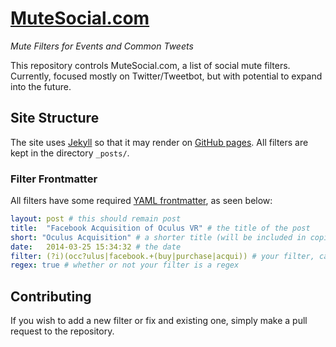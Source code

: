 # [MuteSocial.com](http://mutesocial.com/)
_Mute Filters for Events and Common Tweets_

This repository controls MuteSocial.com, a list of social mute filters. Currently, focused mostly on Twitter/Tweetbot, but with potential to expand into the future.

## Site Structure
The site uses [Jekyll](http://jekyllrb.com/) so that it may render on [GitHub pages](http://pages.github.com/). All filters are kept in the directory `_posts/`.

### Filter Frontmatter
All filters have some required [YAML frontmatter](http://jekyllrb.com/docs/frontmatter/), as seen below:

```yml
layout: post # this should remain post
title:  "Facebook Acquisition of Oculus VR" # the title of the post
short: "Oculus Acquisition" # a shorter title (will be included in copied filter)
date:   2014-03-25 15:34:32 # the date
filter: (?i)(occ?ulus|facebook.+(buy|purchase|acqui)) # your filter, can be a regex or string
regex: true # whether or not your filter is a regex
```

## Contributing

If you wish to add a new filter or fix and existing one, simply make a pull request to the repository.
